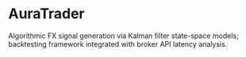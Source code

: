 # AuraTrader
Algorithmic FX signal generation via Kalman filter state-space models; backtesting framework integrated with broker API latency analysis.
